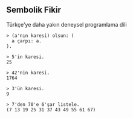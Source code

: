 ## Sembolik Fikir

Türkçe'ye daha yakın deneysel programlama dili

```
> (a'nın karesi) olsun: (
  a çarpı: a.
).

> 5'in karesi.
25

> 42'nin karesi.
1764

> 3'ün karesi.
9

> 7'den 70'e 6'şar listele.
(7 13 19 25 31 37 43 49 55 61 67)
```
